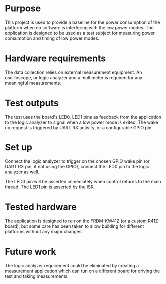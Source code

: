 Purpose
=======

This project is used to provide a baseline for the power consumption of the
platform when no software is interfering with the low power modes. The
application is designed to be used as a test subject for measuring power
consumption and timing of low power modes.

Hardware requirements
=====================

The data collection relies on external measurement equipment. An oscilloscope,
or logic analyzer and a multimeter is required for any meaningful measurements.

Test outputs
============

The test uses the board's LED0, LED1 pins as feedback from the application to
the logic analyzer to signal when a low power mode is exited.
The wake up request is triggered by UART RX activity, or a configurable GPIO pin.

Set up
======

Connect the logic analyzer to trigger on the chosen GPIO wake pin (or UART RX
pin, if not using the GPIO), connect the LED0 pin to the logic analyzer as well.

The LED0 pin will be asserted immediately when control returns to the main thread.
The LED1 pin is asserted by the ISR.

Tested hardware
===============

The application is designed to run on the FRDM-KW41Z (or a custom R41Z board),
but some care has been taken to allow building for different platforms without
any major changes.

Future work
===========

The logic analyzer requirement could be eliminated by creating a measurement
application which can run on a different board for driving the test and taking
measurements.
